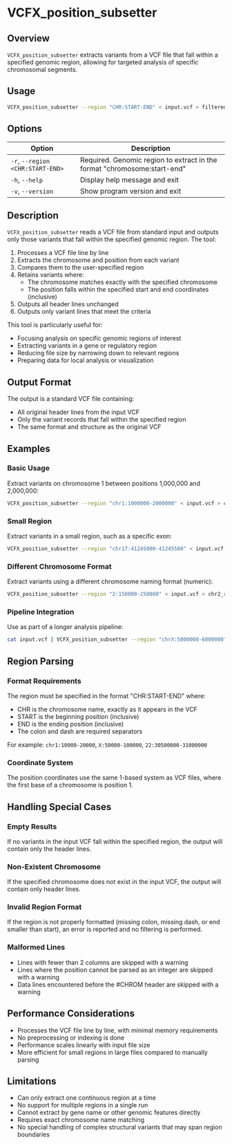 # VCFX_position_subsetter

## Overview
`VCFX_position_subsetter` extracts variants from a VCF file that fall within a specified genomic region, allowing for targeted analysis of specific chromosomal segments.

## Usage
```bash
VCFX_position_subsetter --region "CHR:START-END" < input.vcf > filtered.vcf
```

## Options
| Option | Description |
|--------|-------------|
| `-r`, `--region <CHR:START-END>` | Required. Genomic region to extract in the format "chromosome:start-end" |
| `-h`, `--help` | Display help message and exit |
| `-v`, `--version` | Show program version and exit |

## Description
`VCFX_position_subsetter` reads a VCF file from standard input and outputs only those variants that fall within the specified genomic region. The tool:

1. Processes a VCF file line by line
2. Extracts the chromosome and position from each variant
3. Compares them to the user-specified region
4. Retains variants where:
   - The chromosome matches exactly with the specified chromosome
   - The position falls within the specified start and end coordinates (inclusive)
5. Outputs all header lines unchanged
6. Outputs only variant lines that meet the criteria

This tool is particularly useful for:
- Focusing analysis on specific genomic regions of interest
- Extracting variants in a gene or regulatory region
- Reducing file size by narrowing down to relevant regions
- Preparing data for local analysis or visualization

## Output Format
The output is a standard VCF file containing:
- All original header lines from the input VCF
- Only the variant records that fall within the specified region
- The same format and structure as the original VCF

## Examples

### Basic Usage
Extract variants on chromosome 1 between positions 1,000,000 and 2,000,000:
```bash
VCFX_position_subsetter --region "chr1:1000000-2000000" < input.vcf > chr1_region.vcf
```

### Small Region
Extract variants in a small region, such as a specific exon:
```bash
VCFX_position_subsetter --region "chr17:41245000-41245500" < input.vcf > brca1_exon.vcf
```

### Different Chromosome Format
Extract variants using a different chromosome naming format (numeric):
```bash
VCFX_position_subsetter --region "2:150000-250000" < input.vcf > chr2_region.vcf
```

### Pipeline Integration
Use as part of a longer analysis pipeline:
```bash
cat input.vcf | VCFX_position_subsetter --region "chrX:5000000-6000000" | another_tool > final_output.vcf
```

## Region Parsing

### Format Requirements
The region must be specified in the format "CHR:START-END" where:
- CHR is the chromosome name, exactly as it appears in the VCF
- START is the beginning position (inclusive)
- END is the ending position (inclusive)
- The colon and dash are required separators

For example: `chr1:10000-20000`, `X:50000-100000`, `22:30500000-31000000`

### Coordinate System
The position coordinates use the same 1-based system as VCF files, where the first base of a chromosome is position 1.

## Handling Special Cases

### Empty Results
If no variants in the input VCF fall within the specified region, the output will contain only the header lines.

### Non-Existent Chromosome
If the specified chromosome does not exist in the input VCF, the output will contain only header lines.

### Invalid Region Format
If the region is not properly formatted (missing colon, missing dash, or end smaller than start), an error is reported and no filtering is performed.

### Malformed Lines
- Lines with fewer than 2 columns are skipped with a warning
- Lines where the position cannot be parsed as an integer are skipped with a warning
- Data lines encountered before the #CHROM header are skipped with a warning

## Performance Considerations
- Processes the VCF file line by line, with minimal memory requirements
- No preprocessing or indexing is done
- Performance scales linearly with input file size
- More efficient for small regions in large files compared to manually parsing

## Limitations
- Can only extract one continuous region at a time
- No support for multiple regions in a single run
- Cannot extract by gene name or other genomic features directly
- Requires exact chromosome name matching
- No special handling of complex structural variants that may span region boundaries 